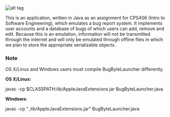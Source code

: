 ![alt tag](https://raw.github.com/samdindyal/BugByte/master/res/logo_full.png)

This is an application, written in Java as an assignment for CPS406 (Intro to Software Engineering), which emulates a bug report system. It implements user accounts and a database of bugs of which users can add, remove and edit. Because this is an emulation, information will not be transmitted through the internet and will only be emulated through offline files in which we plan to store the appropriate serializable objects.


<h3>Note</h3>
<p>OS X/Linux and Windows users must compile BugByteLauncher differently.

**OS X/Linux:**
<p>javac -cp $CLASSPATH:lib/AppleJavaExtensions.jar BugByteLauncher.java</p>

**Windows:**
<p>javac -cp ".;lib/AppleJavaExtensions.jar" BugByteLauncher.java</p>
